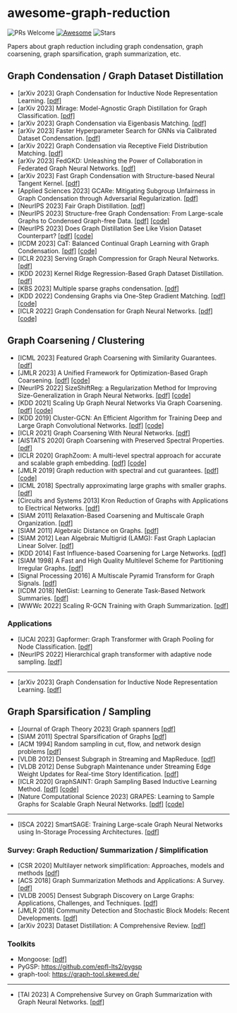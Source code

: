 # awesome-graph-reduction

![PRs Welcome](https://img.shields.io/badge/PRs-Welcome-green) [![Awesome](https://awesome.re/badge.svg)](https://awesome.re) ![Stars](https://img.shields.io/github/stars/ChandlerBang/awesome-graph-reduction?color=yellow)

Papers about graph reduction including graph condensation, graph coarsening, graph sparsification, graph summarization, etc. 




## Graph Condensation / Graph Dataset Distillation
- [arXiv 2023] Graph Condensation for Inductive Node Representation Learning. [[pdf]](https://arxiv.org/pdf/2307.15967)
- [arXiv 2023] Mirage: Model-Agnostic Graph Distillation for Graph Classification. [[pdf]](https://arxiv.org/pdf/2310.09486.pdf)
- [arXiv 2023] Graph Condensation via Eigenbasis Matching. [[pdf]](https://arxiv.org/abs/2310.09202)
- [arXiv 2023] Faster Hyperparameter Search for GNNs via Calibrated Dataset Condensation. [[pdf]](https://openreview.net/pdf?id=ohQPU2G3r3C)
- [arXiv 2022] Graph Condensation via Receptive Field Distribution Matching. [[pdf]](https://arxiv.org/pdf/2206.13697.pdf)
- [arXiv 2023] FedGKD: Unleashing the Power of Collaboration in Federated Graph Neural Networks. [[pdf]](https://arxiv.org/pdf/2309.09517.pdf)
- [arXiv 2023] Fast Graph Condensation with Structure-based Neural Tangent Kernel. [[pdf]](https://arxiv.org/pdf/2310.11046.pdf)
- [Applied Sciences 2023] GCARe: Mitigating Subgroup Unfairness in Graph Condensation through Adversarial Regularization. [[pdf]](https://www.mdpi.com/2076-3417/13/16/9166)
- [NeurIPS 2023] Fair Graph Distillation. [[pdf]](https://openreview.net/pdf?id=xW0ayZxPWs)
- [NeurIPS 2023] Structure-free Graph Condensation: From Large-scale Graphs to Condensed Graph-free Data. [[pdf]](https://arxiv.org/pdf/2306.02664.pdf) [[code]](https://github.com/Amanda-Zheng/SFGC)
- [NeurIPS 2023] Does Graph Distillation See Like Vision Dataset Counterpart? [[pdf]](https://openreview.net/pdf?id=VqIWgUVsXc) [[code]](https://github.com/RingBDStack/SGDD)
- [ICDM 2023] CaT: Balanced Continual Graph Learning with Graph Condensation. [[pdf]](https://arxiv.org/pdf/2309.09455.pdf) [[code]](https://github.com/superallen13/CaT-CGL)
- [ICLR 2023] Serving Graph Compression for Graph Neural Networks. [[pdf]](https://openreview.net/pdf?id=T-qVtA3pAxG)
- [KDD 2023] Kernel Ridge Regression-Based Graph Dataset Distillation. [[pdf]](https://dl.acm.org/doi/10.1145/3580305.3599398)
- [KBS 2023] Multiple sparse graphs condensation. [[pdf]](https://www.sciencedirect.com/science/article/pii/S0950705123006548)
- [KDD 2022] Condensing Graphs via One-Step Gradient Matching. [[pdf]](https://dl.acm.org/doi/pdf/10.1145/3534678.3539429) [[code]](https://github.com/ChandlerBang/GCond)
- [ICLR 2022] Graph Condensation for Graph Neural Networks. [[pdf]](https://openreview.net/forum?id=WLEx3Jo4QaB) [[code]](https://github.com/ChandlerBang/GCond)


<!--#### Applications
- [ICDM 2023] CaT: Balanced Continual Graph Learning with Graph Condensation. [[pdf]](https://arxiv.org/pdf/2309.09455.pdf) [[code]](https://github.com/superallen13/CaT-CGL)
- [arXiv 2023] FedGKD: Unleashing the Power of Collaboration in Federated Graph Neural Networks. [[pdf]](https://arxiv.org/pdf/2309.09517.pdf)
-->



## Graph Coarsening / Clustering
- [ICML 2023] Featured Graph Coarsening with Similarity Guarantees. [[pdf]](http://proceedings.mlr.press/v202/kumar23a/kumar23a.pdf)
- [JMLR 2023] A Unified Framework for Optimization-Based Graph Coarsening. [[pdf]](https://www.jmlr.org/papers/volume24/22-1085/22-1085.pdf) [[code]](https://github.com/GraphCoarsening/Featured-Graph-Coarsening)
- [NeurIPS 2022] SizeShiftReg: a Regularization Method for Improving Size-Generalization in Graph Neural Networks. [[pdf]](https://proceedings.neurips.cc/paper_files/paper/2022/file/ceeb3fa5be458f08fbb12a5bb783aac8-Paper-Conference.pdf) [[code]](https://github.com/DavideBuffelli/SizeShiftReg)
- [KDD 2021] Scaling Up Graph Neural Networks Via Graph Coarsening. [[pdf]](https://arxiv.org/pdf/2106.05150.pdf) [[code]](https://github.com/szzhang17/Scaling-Up-Graph-Neural-Networks-Via-Graph-Coarsening)
- [KDD 2019] Cluster-GCN: An Efficient Algorithm for Training Deep and Large Graph Convolutional Networks. [[pdf]](https://arxiv.org/pdf/1905.07953.pdf) [[code]](https://github.com/google-research/google-research/tree/master/cluster_gcn)
- [ICLR 2021] Graph Coarsening With Neural Networks. [[pdf]](https://openreview.net/pdf?id=uxpzitPEooJ)
- [AISTATS 2020] Graph Coarsening with Preserved Spectral Properties. [[pdf]](https://arxiv.org/pdf/1802.04447.pdf)
- [ICLR 2020] GraphZoom: A multi-level spectral approach for accurate and scalable graph embedding. [[pdf]](https://arxiv.org/pdf/1910.02370.pdf) [[code]](https://github.com/cornell-zhang/GraphZoom)
- [JMLR 2019] Graph reduction with spectral and cut guarantees. [[pdf]](https://arxiv.org/pdf/1808.10650.pdf) [[code]](https://github.com/loukasa/graph-coarsening/tree/v1.1)
- [ICML 2018] Spectrally approximating large graphs with smaller graphs. [[pdf]](https://arxiv.org/pdf/1802.07510.pdf)
- [Circuits and Systems 2013] Kron Reduction of Graphs with Applications to Electrical Networks. [[pdf]](https://arxiv.org/pdf/1102.2950.pdf)
- [SIAM 2011] Relaxation-Based Coarsening and Multiscale Graph Organization. [[pdf]](https://arxiv.org/pdf/1004.1220.pdf)
- [SIAM 2011] Algebraic Distance on Graphs. [[pdf]](https://jiechenjiechen.github.io/pub/algebraic_distance_long.pdf)
- [SIAM 2012] Lean Algebraic Multigrid (LAMG): Fast Graph Laplacian Linear Solver. [[pdf]](https://arxiv.org/pdf/1108.1310.pdf)
- [KDD 2014] Fast Influence-based Coarsening for Large Networks. [[pdf]](https://dl.acm.org/doi/pdf/10.1145/2623330.2623701)
- [SIAM 1998] A Fast and High Quality Multilevel Scheme for Partitioning Irregular Graphs. [[pdf]](https://www.cs.utexas.edu/~pingali/CS395T/2009fa/papers/metis.pdf)
- [Signal Processing 2016] A Multiscale Pyramid Transform for Graph Signals. [[pdf]](https://arxiv.org/pdf/1308.4942.pdf)
- [ICDM 2018] NetGist: Learning to Generate Task-Based Network Summaries. [[pdf]](https://faculty.cc.gatech.edu/~badityap/papers/netgist-icdm18.pdf)
- [WWWc 2022] Scaling R-GCN Training with Graph Summarization. [[pdf]](https://arxiv.org/pdf/2203.02622.pdf)

### Applications
- [IJCAI 2023] Gapformer: Graph Transformer with Graph Pooling for Node Classification. [[pdf]](https://www.ijcai.org/proceedings/2023/0244.pdf)
- [NeurIPS 2022] Hierarchical graph transformer with adaptive node sampling. [[pdf]](https://arxiv.org/pdf/2210.03930.pdf)

---

- [arXiv 2023] Graph Condensation for Inductive Node Representation Learning. [[pdf]](https://arxiv.org/abs/2307.15967)

## Graph Sparsification / Sampling

- [Journal of Graph Theory 2023] Graph spanners [[pdf]](https://citeseerx.ist.psu.edu/document?repid=rep1&type=pdf&doi=8dafe9997fc89a0c872fa545d1f8158169697e41)
- [SIAM 2011] Spectral Sparsification of Graphs [[pdf]](https://epubs.siam.org/doi/abs/10.1137/08074489X)
- [ACM 1994] Random sampling in cut, flow, and network design problems [[pdf]](https://dl.acm.org/doi/pdf/10.1145/195058.195422)
- [VLDB 2012] Densest Subgraph in Streaming and MapReduce. [[pdf]](https://vldb.org/pvldb/vol5/p454_bahmanbahmani_vldb2012.pdf)
- [VLDB 2012] Dense Subgraph Maintenance under Streaming Edge Weight Updates for Real-time Story Identification. [[pdf]](https://vldb.org/pvldb/vol5/p574_albertangel_vldb2012.pdf)
- [ICLR 2020] GraphSAINT: Graph Sampling Based Inductive Learning Method. [[pdf]](https://arxiv.org/pdf/1907.04931.pdf) [[code]](https://github.com/GraphSAINT/GraphSAINT)
- [Nature Computational Science 2023] GRAPES: Learning to Sample Graphs for Scalable Graph Neural Networks. [[pdf]](https://www.nature.com/articles/s43588-023-00465-8) [[code]](https://github.com/dfdazac/grapes)

---

- [ISCA 2022] SmartSAGE: Training Large-scale Graph Neural Networks using In-Storage Processing Architectures. [[pdf]](https://arxiv.org/pdf/2205.04711.pdf)

### Survey: Graph Reduction/ Summarization / Simplification

- [CSR 2020] Multilayer network simplification: Approaches, models and methods [[pdf]](https://arxiv.org/abs/2004.14808)
- [ACS 2018] Graph Summarization Methods and Applications: A Survey. [[pdf]](https://arxiv.org/abs/1612.04883)
- [VLDB 2005] Densest Subgraph Discovery on Large Graphs: Applications, Challenges, and Techniques. [[pdf]](https://www.vldb.org/pvldb/vol15/p3766-luo.pdf)
- [JMLR 2018] Community Detection and Stochastic Block Models: Recent Developments. [[pdf]](https://jmlr.org/papers/volume18/16-480/16-480.pdf)
- [arXiv 2023] Dataset Distillation: A Comprehensive Review. [[pdf]](https://arxiv.org/pdf/2301.07014.pdf)

### Toolkits

- Mongoose: [[pdf]](https://people.clas.ufl.edu/hager/files/mongoose.pdf)
- PyGSP: https://github.com/epfl-lts2/pygsp
- graph-tool: https://graph-tool.skewed.de/

---

- [TAI 2023] A Comprehensive Survey on Graph Summarization with Graph Neural Networks. [[pdf]](https://arxiv.org/abs/2302.06114)

